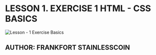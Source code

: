 # LESSON 1. EXERCISE 1 HTML - CSS BASICS


![Lesson - 1 Exercise Basics](https://github.com/Fort2020/HTML---CSS-PRACTICES/assets/114498685/ee6aa02e-bf2a-44ef-9d04-afd3165d4edb)



## AUTHOR: FRANKFORT STAINLESSCOIN
